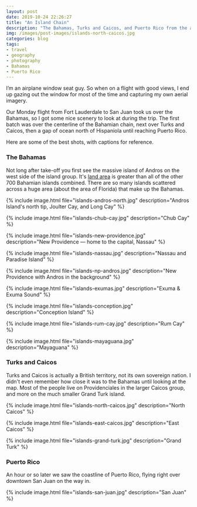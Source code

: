 ```yaml
---
layout: post
date: 2019-10-24 22:26:27
title: "An Island Chain"
description: "The Bahamas, Turks and Caicos, and Puerto Rico from the air."
img: /images/post-images/islands-north-caicos.jpg
categories: blog
tags:
- travel
- geography
- photography
- Bahamas
- Puerto Rico
---
```


I’m an airplane window seat guy. So when on a flight with good views, I end up gazing out the window for most of the time and capturing my own aerial imagery.

Our Monday flight from Fort Lauderdale to San Juan took us over the Bahamas, so I got some nice scenery to look at during the trip. The first batch was over the centerline of the Bahamian chain, next over Turks and Caicos, then a gap of ocean north of Hispaniola until reaching Puerto Rico.

Here are some of the best shots, with captions for reference.

### The Bahamas

Not long after take-off you first see the massive island of Andros on the west side of the island group. It's [land area](https://en.wikipedia.org/wiki/Andros,_Bahamas "Andros") is greater than all of the other 700 Bahamian islands combined. There are so many islands scattered across a huge area (about the area of Florida) that make up the Bahamas.

{% include image.html file="islands-andros-north.jpg" description="Andros Island's north tip, Joulter Cay, and Long Cay" %}

{% include image.html file="islands-chub-cay.jpg" description="Chub Cay" %}

{% include image.html file="islands-new-providence.jpg" description="New Providence — home to the capital, Nassau" %}

{% include image.html file="islands-nassau.jpg" description="Nassau and Paradise Island" %}

{% include image.html file="islands-np-andros.jpg" description="New Providence with Andros in the background" %}

{% include image.html file="islands-exumas.jpg" description="Exuma & Exuma Sound" %}

{% include image.html file="islands-conception.jpg" description="Conception Island" %}

{% include image.html file="islands-rum-cay.jpg" description="Rum Cay" %}

{% include image.html file="islands-mayaguana.jpg" description="Mayaguana" %}

### Turks and Caicos

Turks and Caicos is actually a British territory, not its own sovereign nation. I didn't even remember how close it was to the Bahamas until looking at the map. Most of the people live on Providenciales in the larger Caicos group, and more on the much smaller Grand Turk island.

{% include image.html file="islands-north-caicos.jpg" description="North Caicos" %}

{% include image.html file="islands-east-caicos.jpg" description="East Caicos" %}

{% include image.html file="islands-grand-turk.jpg" description="Grand Turk" %}

### Puerto Rico

An hour or so later we saw the coastline of Puerto Rico, flying right over downtown San Juan on the way in.

{% include image.html file="islands-san-juan.jpg" description="San Juan" %}

